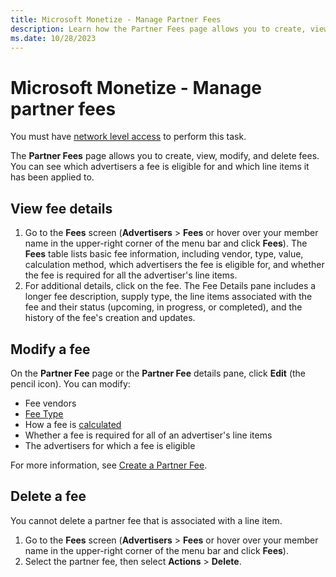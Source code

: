 ```yaml
---
title: Microsoft Monetize - Manage Partner Fees
description: Learn how the Partner Fees page allows you to create, view, modify, and delete fees.
ms.date: 10/28/2023
---
```



# Microsoft Monetize - Manage partner fees

You must have [network level access](getting-started-with-roles.md) to perform this task.

The **Partner Fees** page allows you to create, view, modify, and delete
fees. You can see which advertisers a fee is eligible for and which line
items it has been applied to.

## View fee details

1. Go to the **Fees** screen
    (**Advertisers**
    \>  **Fees** or hover
    over your member name in the upper-right corner of the menu bar and
    click **Fees**). The
    **Fees** table lists basic fee
    information, including vendor, type, value, calculation method,
    which advertisers the fee is eligible for, and whether the fee is
    required for all the advertiser's line items.
1. For additional details, click on the fee. The Fee Details pane
    includes a longer fee description, supply type, the line items
    associated with the fee and their status (upcoming, in progress, or
    completed), and the history of the fee's creation and updates.

## Modify a fee

On the **Partner Fee** page or
the **Partner Fee** details pane,
click **Edit** (the pencil icon). You can
modify:

- Fee vendors
- [Fee Type](fee-type.md)
- How a fee is [calculated](fee-calculations.md)
- Whether a fee is required for all of an advertiser's line items
- The advertisers for which a fee is eligible

For more information, see [Create a Partner Fee](create-a-partner-fee.md).

## Delete a fee

You cannot delete a partner fee that is associated with a line item.

1. Go to the **Fees** screen
    (**Advertisers**
    \>  **Fees** or hover
    over your member name in the upper-right corner of the menu bar and
    click **Fees**).
1. Select the partner fee, then select
    **Actions**
     \>  **Delete**.
